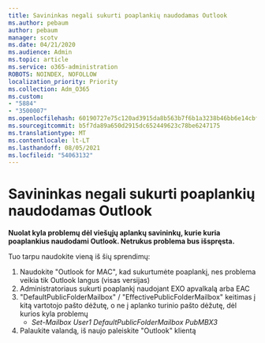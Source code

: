 ```yaml
---
title: Savininkas negali sukurti poaplankių naudodamas Outlook
ms.author: pebaum
author: pebaum
manager: scotv
ms.date: 04/21/2020
ms.audience: Admin
ms.topic: article
ms.service: o365-administration
ROBOTS: NOINDEX, NOFOLLOW
localization_priority: Priority
ms.collection: Adm_O365
ms.custom:
- "5884"
- "3500007"
ms.openlocfilehash: 60190727e75c120ad3915da8b563b7f6b1a3238b46bb6e14cbf956365e1a84e0
ms.sourcegitcommit: b5f7da89a650d2915dc652449623c78be6247175
ms.translationtype: MT
ms.contentlocale: lt-LT
ms.lasthandoff: 08/05/2021
ms.locfileid: "54063132"
---
```

# <a name="owner-cannot-create-sub-folder-using-outlook"></a>Savininkas negali sukurti poaplankių naudodamas Outlook

**Nuolat kyla problemų dėl viešųjų aplankų savininkų, kurie kuria poaplankius naudodami Outlook. Netrukus problema bus išspręsta.**

Tuo tarpu naudokite vieną iš šių sprendimų:

1. Naudokite "Outlook for MAC", kad sukurtumėte poaplankį, nes problema veikia tik Outlook langus (visas versijas)
2. Administratoriaus sukurti poaplankį naudojant EXO apvalkalą arba EAC
3. "DefaultPublicFolderMailbox" / "EffectivePublicFolderMailbox" keitimas į kitą vartotojo pašto dėžutę, o ne į aplanko turinio pašto dėžutę, dėl kurios kyla problemų  
    - *Set-Mailbox User1 DefaultPublicFolderMailbox PubMBX3*
4. Palaukite valandą, iš naujo paleiskite "Outlook" klientą